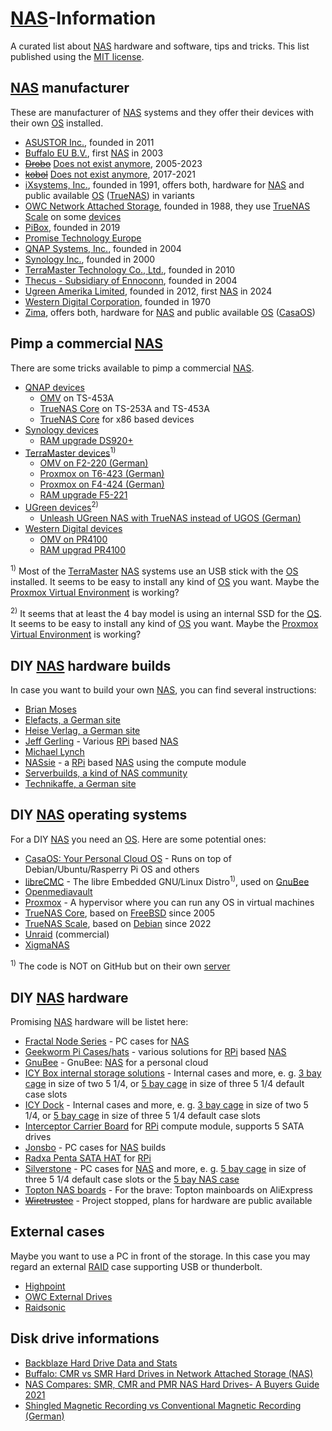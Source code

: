 # [NAS][info_nas]-Information

A curated list about [NAS][info_nas] hardware and software, tips and tricks. This list published using the [MIT license][license_mit].

<!-- Common (NAS) infos -->

[info_nas]: https://en.wikipedia.org/wiki/Network-attached_storage
[info_operating_system]: https://en.wikipedia.org/wiki/Operating_system
[info_raid]: https://en.wikipedia.org/wiki/RAID
[license_mit]: ./LICENSE

## [NAS][info_nas] manufacturer

These are manufacturer of [NAS][info_nas] systems and they offer their devices with their own [OS][info_operating_system] installed.

- [ASUSTOR Inc.][nas_asustor], founded in 2011
- [Buffalo EU B.V.][nas_buffalo], first [NAS][info_nas] in 2003
- ~~[Drobo][nas_drobo]~~ [Does not exist anymore][nas_drobo_ex], 2005-2023
- ~~[kobol][nas_kobol]~~ [Does not exist anymore][nas_kobol_ex], 2017-2021
- [iXsystems, Inc.][nas_ixsystems], founded in 1991, offers both, hardware for [NAS][info_nas] and public available [OS][info_operating_system] ([TrueNAS][nas_ixsystems_truenas]) in variants
- [OWC Network Attached Storage][nas_owc], founded in 1988, they use [TrueNAS Scale][os_truenas_scale] on some [devices][nas_owc_jupiter_mini]
- [PiBox][nas_pibox], founded in 2019
- [Promise Technology Europe][nas_promise]
- [QNAP Systems, Inc.][nas_qnap], founded in 2004
- [Synology Inc.][nas_synology], founded in 2000
- [TerraMaster Technology Co., Ltd.][nas_terra_master], founded in 2010
- [Thecus - Subsidiary of Ennoconn][nas_thecus], founded in 2004
- [Ugreen Amerika Limited][nas_ugreen], founded in 2012, first [NAS][info_nas] in 2024
- [Western Digital Corporation][nas_western_digital], founded in 1970
- [Zima][nas_zima], offers both, hardware for [NAS][info_nas] and public available [OS][info_operating_system] ([CasaOS][os_casaos])

<!-- NAS Manufacturers -->

[nas_asustor]: https://www.asustor.com/
[nas_buffalo]: https://www.buffalo-technology.com/products/?tab=nas
[nas_drobo]: https://www.drobo.com/
[nas_drobo_ex]: https://en.wikipedia.org/wiki/Drobo
[nas_ixsystems]: https://www.truenas.com/
[nas_ixsystems_truenas]: https://en.wikipedia.org/wiki/TrueNAS
[nas_kobol]: https://kobol.io/
[nas_kobol_ex]: https://blog.kobol.io/2021/08/25/we-are-pulling-the-plug/
[nas_owc]: https://www.owc.com/
[nas_owc_jupiter_mini]: https://www.owc.com/solutions/jupiter-mini
[nas_pibox]: https://pibox.io/
[nas_promise]: https://www.promise.com/
[nas_qnap]: https://www.qnap.com/
[nas_synology]: https://www.synology.com/
[nas_terra_master]: https://www.terra-master.com/
[nas_thecus]: https://www.thecus.com/
[nas_ugreen]: https://nas.ugreen.com/
[nas_western_digital]: https://www.westerndigital.com/
[nas_zima]: https://www.zimaspace.com/

## Pimp a commercial [NAS][info_nas]

There are some tricks available to pimp a commercial [NAS][info_nas].

- [QNAP devices][nas_qnap]
  - [OMV][tweak_qnap_omv] on TS-453A
  - [TrueNAS Core][tweak_qnap] on TS-253A and TS-453A
  - [TrueNAS Core][tweak_qnap_x86] for x86 based devices
- [Synology devices][nas_synology]
  - [RAM upgrade DS920+][tweak_synology_ds920p_ram]
- [TerraMaster devices][nas_terra_master]<sup>1)</sup>
  - [OMV on F2-220 (German)][tweak_terra_master_f2_220_omv]
  - [Proxmox on T6-423 (German)][tweak_terra_master_t6_423]
  - [Proxmox on F4-424 (German)][tweak_terra_master_f4-424]
  - [RAM upgrade F5-221][tweak_terra_master_f5_221_ram]
- [UGreen devices][nas_ugreen]<sup>2)</sup>
  - [Unleash UGreen NAS with TrueNAS instead of UGOS (German)][tweak_ugreen_truenas]
- [Western Digital devices][nas_western_digital]
  - [OMV on PR4100][tweak_western_digital_pr4100_omv]
  - [RAM upgrad PR4100][tweak_western_digital_pr4100_ram]

<sup>1)</sup> Most of the [TerraMaster][nas_terra_master] [NAS][info_nas] systems use an USB stick with the [OS][info_operating_system] installed. It seems to be easy to install any kind of [OS][info_operating_system] you want. Maybe the [Proxmox Virtual Environment][os_proxmox] is working?

<sup>2)</sup> It seems that at least the 4 bay model is using an internal SSD for the [OS][info_operating_system]. It seems to be easy to install any kind of [OS][info_operating_system] you want. Maybe the [Proxmox Virtual Environment][os_proxmox] is working?

<!-- NAS tweaks -->

[tweak_qnap]: https://www.truenas.com/community/threads/installing-truenas-on-qnap-devices.91484/
[tweak_qnap_omv]: https://forum.qnapclub.de/blog/entry/602-alternatives-betriebssystem-backup-mit-openmediavault-auf-einem-qnap-nas/
[tweak_qnap_x86]: https://nascompares.com/2022/09/21/how-to-install-truenas-core-on-a-qnap-nas/
[tweak_synology_ds920p_ram]: https://www.youtube.com/watch?v=3Ls5E5uTzVU
[tweak_terra_master_f2_220_omv]: https://www.bachmann-lan.de/terramaster-f2-220-nas-mit-openmediavault/
[tweak_terra_master_f4-424]: https://www.youtube.com/watch?v=IattZevg7xY
[tweak_terra_master_f5_221_ram]: https://www.youtube.com/watch?v=hk_wPRqOSKE
[tweak_terra_master_t6_423]: https://www.youtube.com/watch?v=OMAgRPBngZI
[tweak_ugreen_truenas]: https://www.youtube.com/watch?v=BWNH_JzMNPc
[tweak_western_digital_pr4100_omv]: https://forum.openmediavault.org/index.php?thread/37009-can-i-install-omv-on-a-wd-nas/
[tweak_western_digital_pr4100_ram]: https://www.youtube.com/watch?v=rMvw9gGN7dc

## DIY [NAS][info_nas] hardware builds

In case you want to build your own [NAS][info_nas], you can find several instructions:

- [Brian Moses][builder_brian_moses]
- [Elefacts, a German site][builder_elefacts]
- [Heise Verlag, a German site][builder_heise]
- [Jeff Gerling][builder_jeff_gerling] - Various [RPi][hardware_raspberry_pi] based [NAS][info_nas]
- [Michael Lynch][builder_michael_lynch]
- [NASsie][builder_nassie] - a [RPi][hardware_raspberry_pi] based [NAS][info_nas] using the compute module
- [Serverbuilds, a kind of NAS community][builder_server_builds]
- [Technikaffe, a German site][builder_technikaffe]

<!-- DIY NAS builds -->

[builder_brian_moses]: https://blog.briancmoses.com/categories/diy-nas/
[builder_elefacts]: https://www.elefacts.de/kategorie-nas_hardware-1
[builder_heise]: https://www.heise.de/preisvergleich/?cat=WL-1682454&hocid=ct
[builder_jeff_gerling]: https://www.jeffgeerling.com/
[builder_michael_lynch]: https://mtlynch.io/building-a-vm-homelab/
[builder_nassie]: https://github.com/CyberLeader3000/NASsie
[builder_server_builds]: https://www.serverbuilds.net/
[builder_technikaffe]: https://www.technikaffe.de/nas-eigenbau/

## DIY [NAS][info_nas] operating systems

For a DIY [NAS][info_nas] you need an [OS][info_operating_system]. Here are some potential ones:

- [CasaOS: Your Personal Cloud OS][os_casaos] - Runs on top of Debian/Ubuntu/Rasperry Pi OS and others
- [libreCMC][os_librecmc] - The libre Embedded GNU/Linux Distro<sup>1)</sup>, used on [GnuBee][hardware_gnubee]
- [Openmediavault][os_omv]
- [Proxmox][os_proxmox] - A hypervisor where you can run any OS in virtual machines
- [TrueNAS Core][os_truenas_core], based on [FreeBSD][os_freebsd] since 2005
- [TrueNAS Scale][os_truenas_scale], based on [Debian][os_debian] since 2022
- [Unraid][os_unraid] (commercial)
- [XigmaNAS][os_xigmanas]

<sup>1)</sup> The code is NOT on GitHub but on their own [server][os_librecmc_repos]

<!-- NAS operating systems -->

[os_casaos]: https://casaos.io/
[os_debian]: https://www.debian.org/
[os_freebsd]: https://www.freebsd.org/
[os_librecmc]: https://librecmc.org/
[os_librecmc_repos]: https://gogs.librecmc.org/libreCMC
[os_omv]: https://www.openmediavault.org/
[os_proxmox]: https://www.proxmox.com/
[os_truenas_core]: https://www.truenas.com/truenas-core/
[os_truenas_scale]: https://www.truenas.com/download-truenas-scale/
[os_unraid]: https://unraid.net/
[os_xigmanas]: https://xigmanas.com/xnaswp/

## DIY [NAS][info_nas] hardware

Promising [NAS][info_nas] hardware will be listet here:

- [Fractal Node Series][hardware_fractal_node] - PC cases for [NAS][info_nas]
- [Geekworm Pi Cases/hats][hardware_geekworm_rpi] - various solutions for [RPi][hardware_raspberry_pi] based [NAS][info_nas]
- [GnuBee][hardware_gnubee] - GnuBee: [NAS][info_nas] for a personal cloud
- [ICY Box internal storage solutions][hardware_icybox_internal_storage] - Internal cases and more, e. g. [3 bay cage][hardware_icybox_cage_3] in size of two 5 1/4, or [5 bay cage][hardware_icybox_cage_5] in size of three 5 1/4 default case slots
- [ICY Dock][hardware_icydock] - Internal cases and more, e. g. [3 bay cage][hardware_icydock_cage_3] in size of two 5 1/4, or [5 bay cage][hardware_icydock_cage_5] in size of three 5 1/4 default case slots
- [Interceptor Carrier Board][hardware_axzez_interceptor] for [RPi][hardware_raspberry_pi] compute module, supports 5 SATA drives
- [Jonsbo][hardware_jonsbo] - PC cases for [NAS][info_nas] builds
- [Radxa Penta SATA HAT][hardware_radxa sata hat] for [RPi][hardware_raspberry_pi]
- [Silverstone][hardware_silverstone] - PC cases for [NAS][info_nas] and more, e. g. [5 bay cage][hardware_silverstone_cage_5] in size of three 5 1/4 default case slots or the [5 bay NAS case][hardware_silverstone_nas_case]
- [Topton NAS boards][hardware_topton] - For the brave: Topton mainboards on AliExpress
- ~~[Wiretrustee][hardware_wiretrustee_ex]~~ - Project stopped, plans for hardware are public available

<!-- DIY NAS hardware -->

[hardware_axzez_interceptor]: https://www.axzez.com/axzez-circuit-boards
[hardware_fractal_node]: https://www.fractal-design.com/de/products/cases/node/
[hardware_geekworm_rpi]: https://geekworm.com/search?type=product&q=NAS
[hardware_gnubee]: http://gnubee.org/
[hardware_icybox_cage_3]: https://dev.icybox.de/product/interne_speicherloesungen/IB-573SSK-12G
[hardware_icybox_cage_5]: https://dev.icybox.de/product/interne_speicherloesungen/IB-575SSK-12G
[hardware_icybox_internal_storage]: https://dev.icybox.de/products/interne_speicherloesungen
[hardware_icydock]: https://global.icydock.com/
[hardware_icydock_cage_3]: https://global.icydock.com/product_58.html
[hardware_icydock_cage_5]: https://global.icydock.com/product_65.html
[hardware_jonsbo]: https://www.jonsbo.com/en/product/ComputerCase/NASMotherboardSeries.html
[hardware_radxa sata hat]: https://radxa.com/products/accessories/penta-sata-hat/
[hardware_raspberry_pi]: https://www.raspberrypi.com/
[hardware_silverstone]: https://www.silverstonetek.com/
[hardware_silverstone_cage_5]: https://www.silverstonetek.com/en/product/info/storage/FS305-12G/
[hardware_silverstone_nas_case]: https://www.silverstonetek.com/en/product/info/computer-chassis/CS351/
[hardware_topton]: https://www.aliexpress.com/w/wholesale-topton-nas-board.html?spm=a2g0o.home.search.0
[hardware_wiretrustee_ex]: https://github.com/wiretrustee/cm4-sata-board

## External cases

Maybe you want to use a PC in front of the storage. In this case you may regard an external [RAID][info_raid] case supporting USB or thunderbolt.

- [Highpoint][hardware_highpoint]
- [OWC External Drives][hardware_owc]
- [Raidsonic][hardware_raidsonic]

<!-- DIY NAS hardware -->

[hardware_highpoint]: https://www.highpoint-tech.com/raid-storage-enclosures
[hardware_owc]: https://www.owc.com/solutions/external-drives
[hardware_raidsonic]: https://icybox.de/en/product-list.php?id=1

## Disk drive informations

- [Backblaze Hard Drive Data and Stats][info_backblaze_hdd]
- [Buffalo: CMR vs SMR Hard Drives in Network Attached Storage (NAS)][info_buffalo_cmr_smr]
- [NAS Compares: SMR, CMR and PMR NAS Hard Drives- A Buyers Guide 2021][info_nas_disk_drives]
- [Shingled Magnetic Recording vs Conventional Magnetic Recording (German)][info_smr_vs_cmr]

<!-- Common (NAS) infos -->

[info_backblaze_hdd]: https://www.backblaze.com/b2/hard-drive-test-data.html
[info_buffalo_cmr_smr]: https://www.buffalotech.com/resources/cmr-vs-smr-hard-drives-in-network-attached-storage-nas-msp
[info_nas_disk_drives]: https://nascompares.com/2021/04/22/smr-cmr-and-pmr-nas-hard-drives-a-buyers-guide-2021/
[info_smr_vs_cmr]: https://www.elefacts.de/test-160-nas_festplatten_mit_smr_oder_cmr_ein_ueberblick_im_jahr_2021
